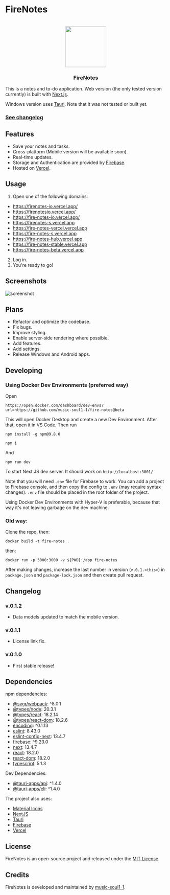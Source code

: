 # FireNotes 

<p align="center"><br><img src="https://github.com/music-soul1-1/fire-notes/assets/72669184/5642a9ae-b6db-431e-bd74-8a0c702fbc32" width="128" height="128" /></p>
<h3 align="center">FireNotes</h3>

This is a notes and to-do application. Web version (the only tested version currently) is built with [Next.js](https://nextjs.org/).

Windows version uses [Tauri](https://tauri.app/). Note that it was not tested or built yet.

### [See changelog](https://github.com/music-soul1-1/fire-notes#changelog)

## Features
* Save your notes and tasks.
* Cross-platform (Mobile version will be available soon).
* Real-time updates.
* Storage and Authentication are provided by [Firebase](https://firebase.google.com/).
* Hosted on [Vercel](https://vercel.com/).

## Usage
1. Open one of the following domains:
* https://firenotes-io.vercel.app/
* https://firenotesio.vercel.app/
* https://fire-notes-io.vercel.app/
* https://firenotes-s.vercel.app
* https://fire-notes-vercel.vercel.app
* https://fire-notes-s.vercel.app
* https://fire-notes-hub.vercel.app
* https://fire-notes-stable.vercel.app
* https://fire-notes-beta.vercel.app

2. Log in.
3. You're ready to go!

## Screenshots

![screenshot](https://github.com/music-soul1-1/fire-notes/assets/72669184/bdf53cd5-0532-457e-a8f7-c229093ecf63)


## Plans
* Refactor and optimize the codebase.
* Fix bugs.
* Improve styling.
* Enable server-side rendering where possible.
* Add features.
* Add settings.
* Release Windows and Android apps.

## Developing

### Using Docker Dev Environments (preferred way)

Open
```
https://open.docker.com/dashboard/dev-envs?url=https://github.com/music-soul1-1/fire-notes@beta
```

This will open Docker Desktop and create a new Dev Environment. After that, open it in VS Code.
Then run

```
npm install -g npm@9.8.0
```

```
npm i
```

And 

```
npm run dev
```
To start Next JS dev server. It should work on ```http://localhost:3001/```

Note that you will need `.env` file for Firebase to work. You can add a project to Firebase console, and then copy the config to `.env` (may require syntax changes). `.env` file should be placed in the root folder of the project.

Using Docker Dev Environments with Hyper-V is preferable, because that way it's not leaving garbage on the dev machine.

### Old way:

Clone the repo, then:

```
docker build -t fire-notes .
```

then:

```
docker run -p 3000:3000 -v ${PWD}:/app fire-notes
```

After making changes, increase the last number in version (`v.0.1.<this>`) in `package.json` and `package-lock.json` and then create pull request.


## Changelog
### v.0.1.2
* Data models updated to match the mobile version.

### v.0.1.1
* License link fix.

### v.0.1.0
* First stable release!

## Dependencies

npm dependencies:

* [@svgr/webpack](https://www.npmjs.com/package/@svgr/webpack): ^8.0.1
* [@types/node](https://www.npmjs.com/package/@types/node): 20.3.1
* [@types/react](https://www.npmjs.com/package/@types/react): 18.2.14
* [@types/react-dom](https://www.npmjs.com/package/@types/react-dom): 18.2.6
* [encoding](https://www.npmjs.com/package/encoding): ^0.1.13
* [eslint](https://www.npmjs.com/package/eslint): 8.43.0
* [eslint-config-next](https://www.npmjs.com/package/eslint-config-next): 13.4.7
* [firebase](https://www.npmjs.com/package/firebase): ^9.23.0
* [next](https://www.npmjs.com/package/next): 13.4.7
* [react](https://www.npmjs.com/package/react): 18.2.0
* [react-dom](https://www.npmjs.com/package/react-dom): 18.2.0
* [typescript](https://www.npmjs.com/package/typescript): 5.1.3

Dev Dependencies:

* [@tauri-apps/api](https://www.npmjs.com/package/@tauri-apps/api): ^1.4.0
* [@tauri-apps/cli](https://www.npmjs.com/package/@tauri-apps/cli): ^1.4.0

The project also uses:

* [Material Icons](https://fonts.google.com/icons?icon.set=Material+Icons)
* [NextJS](https://nextjs.org/)
* [Tauri](https://tauri.app/)
* [Firebase](https://firebase.google.com/)
* [Vercel](https://vercel.com/)


## License
FireNotes is an open-source project and released under the [MIT License](https://github.com/music-soul1-1/fire-notes/blob/main/LICENSE.txt).

## Credits
FireNotes is developed and maintained by [music-soul1-1](https://github.com/music-soul1-1/).
